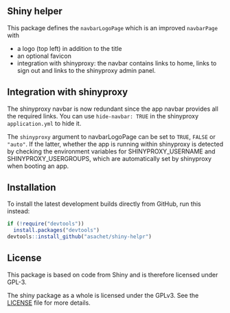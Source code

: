 ## Shiny helper

This package defines the `navbarLogoPage` which is an improved `navbarPage` with

* a logo (top left) in addition to the title
* an optional favicon
* integration with shinyproxy: the navbar contains links to home, links to sign out and links to the shinyproxy admin panel.

## Integration with shinyproxy

The shinyproxy navbar is now redundant since the app navbar provides all the required links. 
You can use `hide-navbar: TRUE` in the shinyproxy `application.yml` to hide it.


The `shinyproxy` argument to navbarLogoPage can be set to `TRUE`, `FALSE` or `"auto"`. 
If the latter, whether the app is running within shinyproxy is detected by checking the environment variables 
for SHINYPROXY_USERNAME and SHINYPROXY_USERGROUPS, which are automatically set by shinyproxy when booting an app.

## Installation

To install the latest development builds directly from GitHub, run this instead:

```r
if (!require("devtools"))
  install.packages("devtools")
devtools::install_github("asachet/shiny-helpr")
```


## License

This package is based on code from Shiny and is therefore licensed under GPL-3. 

The shiny package as a whole is licensed under the GPLv3. See the [LICENSE](LICENSE) file for more details.
